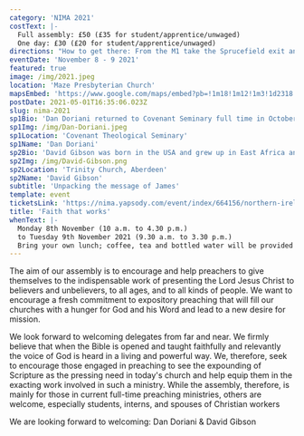 ```yaml
---
category: 'NIMA 2021'
costText: |-
  Full assembly: £50 (£35 for student/apprentice/unwaged)
  One day: £30 (£20 for student/apprentice/unwaged)
directions: "How to get there: From the M1 take the Sprucefield exit and follow the signs for Hillsborough/Dublin/Newry onto the A1 dual carriageway. After 1 mile and at the top of the hill you will see a sign pointing right for Culcavy. This road is Harrys Road. Travel for 1 mile, go straight across the crossroads, and onto Aghnatrisk Road, which again is 1 mile long. At this crossroads turn right – past houses and a Methodist church. Once over the motorway bridge the Church is on the left – in total it's just over 3 miles from Sprucefield."
eventDate: 'November 8 - 9 2021'
featured: true
image: /img/2021.jpeg
location: 'Maze Presbyterian Church'
mapsEmbed: 'https://www.google.com/maps/embed?pb=!1m18!1m12!1m3!1d2318.0010047523247!2d-6.117361399999999!3d54.480564099999995!2m3!1f0!2f0!3f0!3m2!1i1024!2i768!4f13.1!3m3!1m2!1s0x486103191e37a8d1%3A0x2af07ebaec4c8898!2sMaze%20Presbyterian%20Church!5e0!3m2!1sen!2suk!4v1628795706431!5m2!1sen!2suk'
postDate: 2021-05-01T16:35:06.023Z
slug: nima-2021
sp1Bio: 'Dan Doriani returned to Covenant Seminary full time in October 2013 to serve as Vice President of Strategic Academic Projects and Professor of Theology after a decade as senior pastor of Central Presbyterian church in Clayton, Missouri. In 2019 he became Professor of Biblical and Systematic Theology and Vice President at Large. His most recent books are Work: Its Purpose, Dignity, and Transformation and James: Portrait of a Living Faith (with Jon Nielson). He is also the founder of The Centre for Faith and Work St. Louis, a discipleship ministry focusing on business leaders. Dan and his wife, Debbie, live in Chesterfield, Missouri, and have three grown daughters and two grandchildren.'
sp1Img: /img/Dan-Doriani.jpeg
sp1Location: 'Covenant Theological Seminary'
sp1Name: 'Dan Doriani'
sp2Bio: 'David Gibson was born in the USA and grew up in East Africa and Belfast. He is Minister of Trinity Church in Aberdeen, where he lives with his wife Angela and four children. Previously he served as a Staff Worker for the Religious and Theological Studies Fellowship (part of UCCF) and as an Assistant Minister at High Church, Hilton, Aberdeen. He has written Living Life Backward: How Ecclesiastes teaches us to live in the Light of the End and he is currently working on a new book on the epistle of James called Whole: Medicine for the Divided Heart.'
sp2Img: /img/David-Gibson.png
sp2Location: 'Trinity Church, Aberdeen'
sp2Name: 'David Gibson'
subtitle: 'Unpacking the message of James'
template: event
ticketsLink: 'https://nima.yapsody.com/event/index/664156/northern-ireland-ministry-assembly-2021'
title: 'Faith that works'
whenText: |-
  Monday 8th November (10 a.m. to 4.30 p.m.)
  to Tuesday 9th November 2021 (9.30 a.m. to 3.30 p.m.)
  Bring your own lunch; coffee, tea and bottled water will be provided
---
```


The aim of our assembly is to encourage and help preachers to give
themselves to the indispensable work of presenting the Lord Jesus
Christ to believers and unbelievers, to all ages, and to all kinds
of people. We want to encourage a fresh commitment to expository
preaching that will fill our churches with a hunger for God and his
Word and lead to a new desire for mission.

We look forward to welcoming delegates from far and near. We firmly
believe that when the Bible is opened and taught faithfully and
relevantly the voice of God is heard in a living and powerful way.
We, therefore, seek to encourage those engaged in preaching to see
the expounding of Scripture as the pressing need in today&apos;s
church and help equip them in the exacting work involved in such a
ministry. While the assembly, therefore, is mainly for those in
current full-time preaching ministries, others are welcome,
especially students, interns, and spouses of Christian workers

We are looking forward to welcoming: Dan Doriani &amp; David Gibson
